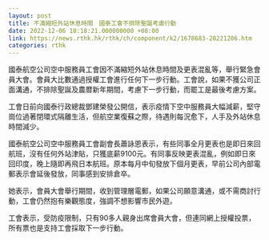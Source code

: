 ```yaml
---
layout: post
title: 不滿縮短外站休息時間　國泰工會不排除聖誕考慮行動
date: 2022-12-06 18:18:21.000000000 +08:00
link: https://news.rthk.hk/rthk/ch/component/k2/1678683-20221206.htm
categories: rthk
---
```


國泰航空公司空中服務員工會因不滿縮短外站休息時間及更表混亂等，舉行緊急會員大會。會員大比數通過授權工會進行任何下一步行動。工會說，如果不獲公司正面溝通，不排除聖誕及農暦新年期間，考慮下一步行動，而罷工是最後考慮方案。

工會日前向國泰行政總裁鄧建榮發公開信，表示疫情下空中服務員大幅減薪，堅守崗位過著閉環式隔離生活，但航空業復蘇之際，待遇則每況愈下，人手及外站休息時間減少。

國泰航空公司空中服務員工會副會長蕭詠恩表示，有些同事全月更表也是即日來回航班，沒有任何外站津貼，只獲底薪9100元。有同事反映更表混亂，例如即日來回印度，晚上隨即再飛日本航班。原本每月中旬發放下個月更表，早前公司內部電郵表示會延後發放，同事感到安排倉卒。

她表示，會員大會舉行期間，收到管理層電郵，如果公司願意溝通，或不需商討行動，工會仍然抱有樂觀態度，強調不想影響市民外遊。

工會表示，受防疫限制，只有90多人親身出席會員大會，但連同網上授權投票，所有票也是支持工會採取下一步行動。
